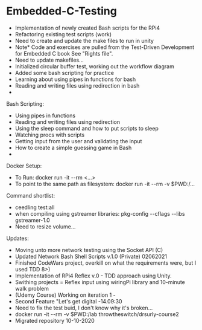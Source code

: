 # Embedded-C-Testing
- Implementation of newly created Bash scripts for the RPi4
- Refactoring existing test scripts (work)
- Need to create and update the make files to run in unity
- Note* Code and exercises are pulled from the Test-Driven Development for Embedded C book
See "Rights file".
- Need to update makefiles...
- Initialized circular buffer test, working out the workflow diagram
- Added some bash scripting for practice
- Learning about using pipes in functions for bash
- Reading and writing files using redirection in bash
- 

Bash Scripting:

- Using pipes in functions
- Reading and writing files using redirection
- Using the sleep command and how to put scripts to sleep
- Watching procs with scripts
- Getting input from the user and validating the input
- How to create a simple guessing game in Bash
- 

Docker Setup:

- To Run: docker run -it --rm <...>
- To point to the same path as filesystem: docker run -it --rm -v $PWD:/...

Command shortlist:

- ceedling test:all
- when compiling using gstreamer libraries: pkg-config --cflags --libs gstreamer-1.0
- Need to resize volume...

Updates:

- Moving unto more network testing using the Socket API (C)
- Updated Network Bash Shell Scripts v.1.0 (Private) 02062021
- Finished CodeWars project, overkill on what the requirements were, but I used TDD 8>)
- Implementation of RPi4 Reflex v.0 - TDD approach using Unity.
- Swithing projects = Reflex input using wiringPi library and 10-minute walk problem
- (Udemy Course) Working on iteration 1 - 
- Second Feature "Let's get digital -14.09:30 
- Need to fix the test buid, I don't know why it's broken... 
- docker run -it --rm -v $PWD:/lab throwtheswitch/drsurly-course2
- Migrated repository 10-10-2020

